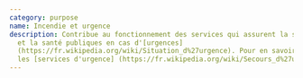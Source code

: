 ```yaml
---
category: purpose
name: Incendie et urgence
description: Contribue au fonctionnement des services qui assurent la sécurité
  et la santé publiques en cas d'[urgences]
  (https://fr.wikipedia.org/wiki/Situation_d%27urgence). Pour en savoir plus sur
  les [services d'urgence] (https://fr.wikipedia.org/wiki/Secours_d%27urgence).
---
```

